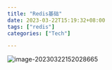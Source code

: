```yaml
---
title: "Redis基础"
date: 2023-03-22T15:19:32+08:00
tags: ["redis"]
categories: ["Tech"]

---
```


![image-20230322152028665](https://image.shijinping.cn/picgo/20230322152028665.png)